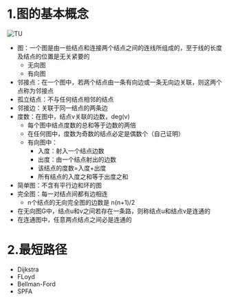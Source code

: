# 1.图的基本概念
![TU](http://pic.tomrrow.com/2016/05/image.png)
- 图：一个图是由一些结点和连接两个结点之间的连线所组成的，至于线的长度及结点的位置是无关紧要的
	- 无向图
	- 有向图 
- 邻接点：在一个图中，若两个结点由一条有向边或一条无向边关联，则这两个点称为邻接点
- 孤立结点：不与任何结点相邻的结点
- 邻接边：关联于同一结点的两条边
- 度数：在图中，结点v关联的边数，deg(v)
	- 每个图中结点度数的总和等于边数的两倍
	- 在任何图中，度数为奇数的结点必定是偶数个（自己证明）
	- 有向图中：
		- 入度：射入一个结点边数
		- 出度：由一个结点射出的边数
		- 该结点的度数=入度+出度
		- 所有结点的入度之和等于出度之和
- 简单图：不含有平行边和环的图
- 完全图：每一对结点间都有边相连
	- n个结点的无向完全图的边数是 n(n+1)/2
- 在无向图G中，结点u和v之间若存在一条路，则称结点u和结点v是连通的
- 在连通图中，任意两点结点之间必是连通的

# 2.最短路径
- Dijkstra
- FLoyd
- Bellman-Ford
- SPFA
